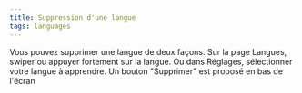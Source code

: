 ```yaml
---
title: Suppression d'une langue
tags: languages
---
```


Vous pouvez supprimer une langue de deux façons. Sur la page Langues, swiper ou appuyer fortement sur la langue. Ou dans Réglages, sélectionner votre langue à apprendre. Un bouton "Supprimer" est proposé en bas de l'écran
